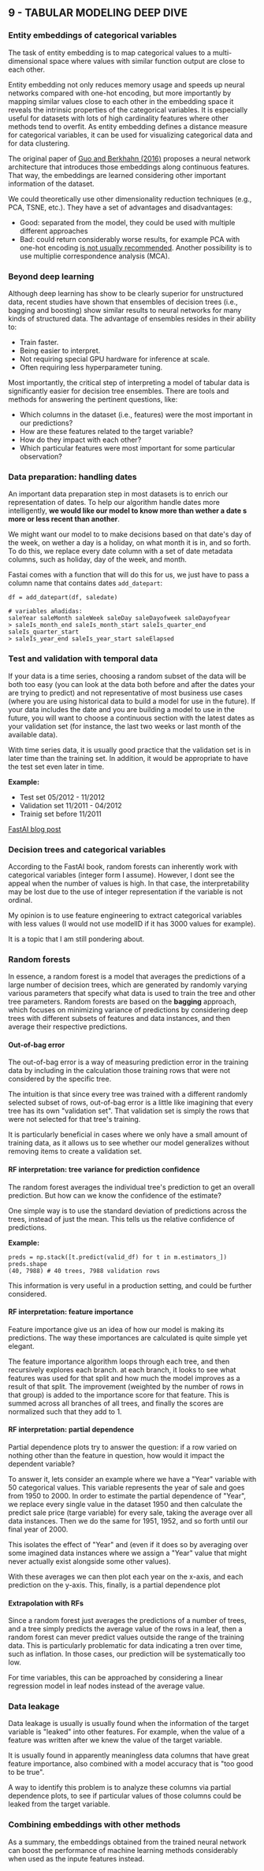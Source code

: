 ## 9 - TABULAR MODELING DEEP DIVE

### Entity embeddings of categorical variables

The task of entity embedding is to map categorical values to a multi-dimensional space where values with similar function output are close to each other.

Entity embedding not only reduces memory usage and speeds up neural networks compared with one-hot encoding, but more importantly by mapping similar values close to each other in the embedding space it reveals the intrinsic properties of the categorical variables. It is especially useful for datasets with lots of high cardinality features where other methods tend to overfit. As entity embedding defines a distance measure for categorical variables, it can be used for visualizing categorical data and for data clustering.

The original paper of <a href="https://arxiv.org/pdf/1604.06737.pdf">Guo and Berkhahn (2016)</a> proposes a neural network architecture that introduces those embeddings along continuous features. That way, the embeddings are learned considering other important information of the dataset. 

We could theoretically use other dimensionality reduction techniques (e.g., PCA, TSNE, etc.). They have a set of advantages and disadvantages:
* Good: separated from the model, they could be used with multiple different approaches
* Bad: could return considerably worse results, for example PCA with one-hot encoding <a href="https://stats.stackexchange.com/questions/159705/would-pca-work-for-boolean-binary-data-types">is not usually recommended</a>. Another possibility is to use multiplie correspondence analysis (MCA).

### Beyond deep learning

Although deep learning has show to be clearly superior for unstructured data, recent studies have shown that ensembles of decision trees (i.e., bagging and boosting) show similar results to neural networks for many kinds of structured data. The advantage of ensembles resides in their ability to:
* Train faster.
* Being  easier to interpret.
* Not requiring special GPU hardware for inference at scale.
* Often requiring less hyperparameter tuning.

Most importantly, the critical step of interpreting a model of tabular data is significantly easier for decision tree ensembles.  There are tools and methods for answering the pertinent questions, like:

* Which columns in the dataset (i.e., features) were the most important in our predictions?
* How are these features related to the target variable?
* How do they impact with each other?
* Which particular features were most important for some particular observation?

### Data preparation: handling dates

An important data preparation step in most datasets is to enrich our representation of dates. To help our algorithm handle dates more intelligently, **we would like our model to know more than wether a date s more or less recent than another**. 

We might want our model to to make decisions based on that date's day of the week, on wether a day is a holiday, on what month it is in, and so forth. To do this, we replace every date column with a set of date metadata columns, such as holiday, day of the week, and month.

Fastai comes with a function that will do this for us, we just have to pass a column name that contains dates `add_datepart`:

```
df = add_datepart(df, saledate)

# variables añadidas:
saleYear saleMonth saleWeek saleDay saleDayofweek saleDayofyear
> saleIs_month_end saleIs_month_start saleIs_quarter_end saleIs_quarter_start
> saleIs_year_end saleIs_year_start saleElapsed
```

### Test and validation with temporal data

If your data is a time series, choosing a random subset of the data will be both too easy (you can look at the data both before and after the dates your are trying to predict) and not representative of most business use cases (where you are using historical data to build a model for use in the future). If your data includes the date and you are building a model to use in the future, you will want to choose a continuous section with the latest dates as your validation set (for instance, the last two weeks or last month of the available data).

With time series data, it is usually good practice that the validation set  is in later time than the training set. In addition, it would be appropriate to have the test set even later in time.

**Example:**

* Test set 05/2012 - 11/2012
* Validation set 11/2011 - 04/2012
* Trainig set before 11/2011

<a href="https://www.fast.ai/2017/11/13/validation-sets/">FastAI blog post</a>

### Decision trees and categorical variables

According to the FastAI book, random forests can inherently work with categorical variables (integer form I assume). However, I dont see the appeal when the number of values is high. In that case, the interpretability may be lost due to the use of integer representation if the variable is not ordinal.

My opinion is to use feature engineering to extract categorical variables with less values (I would not use modelID if it has 3000 values for example).

It is a topic that I am still pondering about.

### Random forests

In essence, a random forest is a model that averages the predictions of a large number of decision trees, which are generated by randomly varying various parameters that specify what data is used to train the tree and other tree parameters. Random forests are based on the **bagging** approach, which focuses on minimizing variance of predictions by considering deep trees with different subsets of features and data instances, and then average their respective predictions.

#### Out-of-bag error

The out-of-bag error is a way of measuring prediction error in the training data by including in the calculation those training rows that were not considered by the specific tree.

The intuition is that since every tree was trained with a different randomly selected subset of rows, out-of-bag error is a little like imagining that every tree has its own "validation set". That validation set is simply the rows that were not selected for that tree's training.

It is particularly beneficial in cases where we only have a small amount of training data, as it allows us to see whether our model generalizes without removing items to create a validation set.

#### RF interpretation: tree variance for prediction confidence

The random forest averages the individual tree's prediction to get an overall prediction. But how can we know the confidence of the estimate?

One simple way is to use the standard deviation of predictions across the trees, instead of just the mean. This tells us the relative confidence of predictions. 

**Example:**

```
preds = np.stack([t.predict(valid_df) for t in m.estimators_])
preds.shape
(40, 7988) # 40 trees, 7988 validation rows
```

This information is very useful in a production setting, and could be further considered.

#### RF interpretation: feature importance

Feature importance give us an idea of how our model is making its predictions. The way these importances are calculated is quite simple yet elegant.

The feature importance algorithm loops through each tree, and then recursively explores each branch. at each branch, it looks to see what features  was used for that split and how much the model improves as a result of that split. The improvement (weighted by the number of rows in that group) is added to the importance score for that feature. This is summed across all branches of all trees, and finally the scores are normalized such that they add to 1.

#### RF interpretation: partial dependence

Partial dependence plots try to answer the question: if a row varied on nothing other than the feature in question, how would it impact the dependent variable?

To answer it, lets consider an example where we have a "Year" variable with 50 categorical values. This variable represents the year of sale and goes from 1950 to 2000. In order to estimate the partial dependence of "Year", we replace every single value in the dataset 1950 and then calculate the predict sale price (targe variable) for every sale, taking the average over all data instances. Then we do the same for 1951, 1952, and so forth until our final year of 2000. 

This isolates the effect of "Year" and (even if it does so by averaging over some imagined data instances where we assign a "Year" value that might never actually exist alongside some other values).

With these averages we can then plot each year on the x-axis, and each prediction on the y-axis. This, finally, is a partial dependence plot

#### Extrapolation with RFs

Since a random forest just averages the predictions of a number of trees, and a tree simply predicts the average value of the rows in a leaf, then a random forest can mever predict values outside the range of the training data. This is particularly problematic for data indicating a tren over time, such as inflation. In those cases, our prediction will be systematically too low.

For time variables, this can be approached by considering a linear regression model in leaf nodes instead of the average value.

### Data leakage

Data leakage is usually is usually found when the information of the target variable is "leaked" into other features. For example, when the value of a feature was written after we knew the value of the target variable.

It is usually found in apparently meaningless data columns that have great feature importance, also combined with a model accuracy that is "too good to be true".

A way to identify this problem is to analyze these columns via partial dependence plots, to see if particular values of those columns could be leaked from the target variable.

### Combining embeddings with other methods

As a summary, the embeddings obtained from the trained neural network can boost the performance of machine learning methods considerably when used as the inpute features instead.
